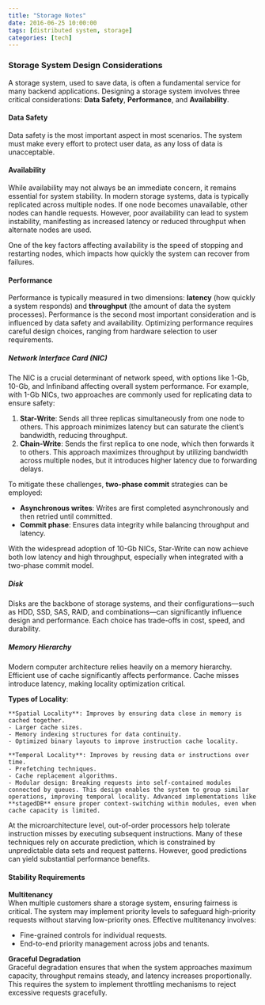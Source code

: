 ```yaml
---
title: "Storage Notes"
date: 2016-06-25 10:00:00
tags: [distributed system, storage]
categories: [tech]
---
```




### Storage System Design Considerations

A storage system, used to save data, is often a fundamental service for many backend applications. Designing a storage system involves three critical considerations: **Data Safety**, **Performance**, and **Availability**.


#### Data Safety

Data safety is the most important aspect in most scenarios. The system must make every effort to protect user data, as any loss of data is unacceptable.


#### Availability

While availability may not always be an immediate concern, it remains essential for system stability. In modern storage systems, data is typically replicated across multiple nodes. If one node becomes unavailable, other nodes can handle requests. However, poor availability can lead to system instability, manifesting as increased latency or reduced throughput when alternate nodes are used.

One of the key factors affecting availability is the speed of stopping and restarting nodes, which impacts how quickly the system can recover from failures.


#### Performance

Performance is typically measured in two dimensions: **latency** (how quickly a system responds) and **throughput** (the amount of data the system processes). Performance is the second most important consideration and is influenced by data safety and availability. Optimizing performance requires careful design choices, ranging from hardware selection to user requirements.

##### Network Interface Card (NIC)

The NIC is a crucial determinant of network speed, with options like 1-Gb, 10-Gb, and Infiniband affecting overall system performance. For example, with 1-Gb NICs, two approaches are commonly used for replicating data to ensure safety:

1. **Star-Write**: Sends all three replicas simultaneously from one node to others. This approach minimizes latency but can saturate the client’s bandwidth, reducing throughput.
2. **Chain-Write**: Sends the first replica to one node, which then forwards it to others. This approach maximizes throughput by utilizing bandwidth across multiple nodes, but it introduces higher latency due to forwarding delays.

To mitigate these challenges, **two-phase commit** strategies can be employed:
- **Asynchronous writes**: Writes are first completed asynchronously and then retried until committed.
- **Commit phase**: Ensures data integrity while balancing throughput and latency.

With the widespread adoption of 10-Gb NICs, Star-Write can now achieve both low latency and high throughput, especially when integrated with a two-phase commit model.


##### Disk

Disks are the backbone of storage systems, and their configurations—such as HDD, SSD, SAS, RAID, and combinations—can significantly influence design and performance. Each choice has trade-offs in cost, speed, and durability.


##### Memory Hierarchy

Modern computer architecture relies heavily on a memory hierarchy. Efficient use of cache significantly affects performance. Cache misses introduce latency, making locality optimization critical. 

**Types of Locality**:

    **Spatial Locality**: Improves by ensuring data close in memory is cached together.
    - Larger cache sizes.
    - Memory indexing structures for data continuity.
    - Optimized binary layouts to improve instruction cache locality.

    **Temporal Locality**: Improves by reusing data or instructions over time.
    - Prefetching techniques.
    - Cache replacement algorithms.
    - Modular design: Breaking requests into self-contained modules connected by queues. This design enables the system to group similar operations, improving temporal locality. Advanced implementations like **stagedDB** ensure proper context-switching within modules, even when cache capacity is limited.

At the microarchitecture level, out-of-order processors help tolerate instruction misses by executing subsequent instructions. Many of these techniques rely on accurate prediction, which is constrained by unpredictable data sets and request patterns. However, good predictions can yield substantial performance benefits.

#### Stability Requirements

**Multitenancy**  
   When multiple customers share a storage system, ensuring fairness is critical. The system may implement priority levels to safeguard high-priority requests without starving low-priority ones. Effective multitenancy involves:
   - Fine-grained controls for individual requests.
   - End-to-end priority management across jobs and tenants.

**Graceful Degradation**  
   Graceful degradation ensures that when the system approaches maximum capacity, throughput remains steady, and latency increases proportionally. This requires the system to implement throttling mechanisms to reject excessive requests gracefully.
